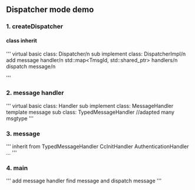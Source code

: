 ## Dispatcher mode demo
### 1. createDispatcher
#### class inherit
'''
virtual basic class: Dispatcher/n
    sub implement class:  DispatcherImpl/n
          add message handler/n
              std::map<TmsgId, std::shared_ptr<Handler>> handlers/n
          dispatch message/n

'''

### 2. message handler
'''
virtual basic class: Handler
    sub implement class: MessageHandler
        template message sub class: TypedMessageHandler //adapted many msgtype
'''

### 3. message 
'''
inherit from TypedMessageHandler
    CcInitHandler
    AuthenticationHandler
    ...
'''

### 4. main
'''
add message handler
find message and dispatch message
'''
